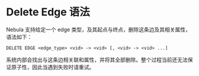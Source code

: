 # Delete Edge 语法

Nebula 支持给定一个 edge 类型，及其起点与终点，删除这条边及其相关属性，语法如下：

```ngql
DELETE EDGE <edge_type> <vid> -> <vid> [, <vid> -> <vid> ...]
```

系统内部会找出与这条边相关联和属性，并将其全部删除。整个过程当前还无法保证原子性，因此当遇到失败时请重试。
